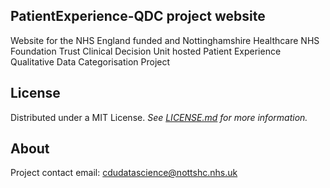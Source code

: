 ## PatientExperience-QDC project website

Website for the NHS England funded and Nottinghamshire Healthcare NHS Foundation Trust Clinical Decision Unit hosted Patient Experience Qualitative Data Categorisation Project

## License

Distributed under a MIT License. _See [LICENSE.md](/LICENSE) for more information._

<!-- CONTACT -->

## About

Project contact email: [cdudatascience@nottshc.nhs.uk](mailto:cdudatascience@nottshc.nhs.uk)

